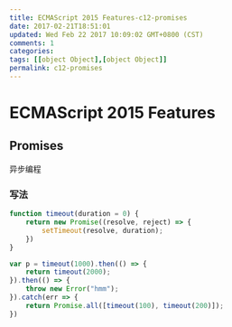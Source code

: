 ```yaml
---
title: ECMAScript 2015 Features-c12-promises
date: 2017-02-21T18:51:01
updated: Wed Feb 22 2017 10:09:02 GMT+0800 (CST)
comments: 1
categories:
tags: [[object Object],[object Object]]
permalink: c12-promises
---
```


# ECMAScript 2015 Features

## Promises

异步编程

### 写法

```js
function timeout(duration = 0) {
    return new Promise((resolve, reject) => {
        setTimeout(resolve, duration);
    })
}

var p = timeout(1000).then(() => {
    return timeout(2000);
}).then(() => {
    throw new Error("hmm");
}).catch(err => {
    return Promise.all([timeout(100), timeout(200)]);
})
```
